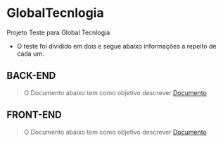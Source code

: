 # GlobalTecnlogia

Projeto Teste para Global Tecnlogia

- O teste foi dividido em dois e segue abaixo informações a repeito de cada um.

## BACK-END

> O Documento abaixo tem como objetivo descrever
> [Documento](backend/README.md)

## FRONT-END

> O Documento abaixo tem como objetivo descrever
> [Documento](frontend/README.md)
